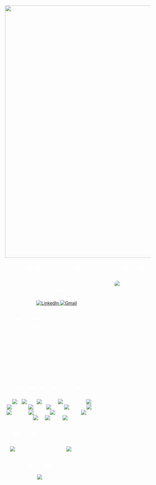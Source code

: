 <div style="background-image: url('Gemini_Generated_Image_jo331pjo331pjo33.png'); background-size: cover; background-position: center; padding: 20px; border-radius: 10px; color: white;">

<div align="center">
        <img src="https://github.com/Ash-26-J/prof/blob/main/gitcat2.png?raw=true" alt="Hi there, I'm Ashish! Welcome to my profile." width="800"/>
        
<h3 style="color: white; user-select: none; -webkit-user-select: none; -moz-user-select: none; -ms-user-select: none; cursor: default;">A passionate developer and cybersecurity enthusiast</h3>
    </div>

<div style="display: flex; gap: 20px; margin-top: 20px; flex-direction: row-reverse;">
        
<div style="flex-shrink: 0; width: 25%; display: flex; align-items: flex-start; justify-content: flex-end;">
    <img src="https://github.com/Ash-26-J/prof/blob/main/Gemini_Generated_Image_45obk345obk345ob.png?raw=true" 
         alt="Animated GIF of person coding" 
         style="max-width: 20px; height: auto; border-radius: 8px; margin-top: 10px; margin-right: auto; display: block;">
</div>

<div style="flex-grow: 1;">

<h2 style="user-select: none; -webkit-user-select: none; -moz-user-select: none; -ms-user-select: none; cursor: default;">🌐 Connect with Me</h2>
            <p align="center">
                <a href="https://www.linkedin.com/in/your-linkedin-profile" target="_blank">
                    <img src="https://img.shields.io/badge/LinkedIn-0077B5?style=for-the-badge&logo=linkedin&logoColor=white" alt="LinkedIn">
                </a>
                <a href="mailto:josephashish2025@gmail.com" target="_blank">
                    <img src="https://img.shields.io/badge/Gmail-D14836?style=for-the-badge&logo=gmail&logoColor=white" alt="Gmail">
                </a>
            </p>
            
<h2 style="user-select: none; -webkit-user-select: none; -moz-user-select: none; -ms-user-select: none; cursor: default;">🚀 About Me</h2>
            <ul style="list-style-type: none; padding-left: 0;">
                <li>🔭 I'm currently working on **implementing AI/ML in the cybersecurity domain**.</li>
                <li>🌱 I'm currently diving into full-stack development.</li>
                <li>👯 I'm always looking to collaborate on **innovative projects that challenge my limits**.</li>
                <li>⚡ **Fun Fact:** I have a huge collection of unread books, but still can't stop buying more!</li>
            </ul>

<h2 style="user-select: none; -webkit-user-select: none; -moz-user-select: none; -ms-user-select: none; cursor: default;">🛠️ Languages and Tools</h2>
            <div align="center">
                <img src="https://img.shields.io/badge/C-A8B9CC?style=for-the-badge&logo=c&logoColor=white" alt="C">
                <img src="https://img.shields.io/badge/C++-00599C?style=for-the-badge&logo=c%2B%2B&logoColor=white" alt="C++">
                <img src="https://img.shields.io/badge/Python-3776AB?style=for-the-badge&logo=python&logoColor=white" alt="Python">
                <img src="https://img.shields.io/badge/JavaScript-F7DF1E?style=for-the-badge&logo=javascript&logoColor=black" alt="JavaScript">
                <img src="https://img.shields.io/badge/Java-007396?style=for-the-badge&logo=java&logoColor=white" alt="Java">
                <img src="https://img.shields.io/badge/HTML5-E34F26?style=for-the-badge&logo=html5&logoColor=white" alt="HTML5">
                <img src="https://img.shields.io/badge/CSS3-1572B6?style=for-the-badge&logo=css3&logoColor=white" alt="CSS3">
                <img src="https://img.shields.io/badge/React-61DAFB?style=for-the-badge&logo=react&logoColor=black" alt="React">
                <img src="https://img.shields.io/badge/Node.js-339933?style=for-the-badge&logo=node.js&logoColor=white" alt="Node.js">
                <img src="https://img.shields.io/badge/Docker-2496ED?style=for-the-badge&logo=docker&logoColor=white" alt="Docker">
                <img src="https://img.shields.io/badge/FastAPI-009688?style=for-the-badge&logo=fastapi&logoColor=white" alt="FastAPI">
                <img src="https://img.shields.io/badge/MySQL-4479A1?style=for-the-badge&logo=mysql&logoColor=white" alt="MySQL">
                <img src="https://img.shields.io/badge/PostgreSQL-316192?style=for-the-badge&logo=postgresql&logoColor=white" alt="PostgreSQL">
                <img src="https://img.shields.io/badge/MongoDB-47A248?style=for-the-badge&logo=mongodb&logoColor=white" alt="MongoDB">
                <img src="https://img.shields.io/badge/Git-F05032?style=for-the-badge&logo=git&logoColor=white" alt="Git">
                <img src="https://img.shields.io/badge/Linux-FCC624?style=for-the-badge&logo=linux&logoColor=black" alt="Linux">
                <img src="https://img.shields.io/badge/Figma-F24E1E?style=for-the-badge&logo=figma&logoColor=white" alt="Figma">
            </div>

 <h2 style="user-select: none; -webkit-user-select: none; -moz-user-select: none; -ms-user-select: none; cursor: default;">📊 My GitHub Stats</h2>
            <p align="center">
                <img src="https://github-readme-stats.vercel.app/api?username=Ash-26-J&show_icons=true&theme=dark" alt="Ash-26-J's GitHub stats" />
                <img src="https://github-readme-stats.vercel.app/api/top-langs/?username=Ash-26-J&layout=compact&theme=dark" alt="Top Languages" />
            </p>

<h2 style="user-select: none; -webkit-user-select: none; -moz-user-select: none; -ms-user-select: none; cursor: default;">✨ GitHub Trophies</h2>
            <p align="center">
                <img src="https://github-profile-trophy.vercel.app/?username=Ash-26-J&theme=dark&no-frame=true&no-bg=true" alt="GitHub Trophies" />
            </p>
        </div>
    </div>

</div>
